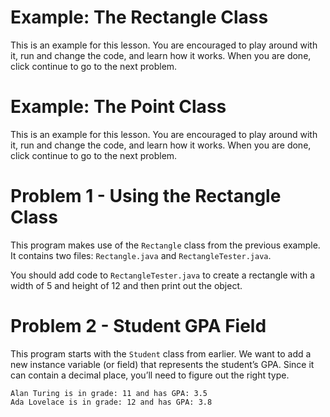 # Example: The Rectangle Class
This is an example for this lesson. You are encouraged to play around with it, run and change the code, and learn how it works. When you are done, click continue to go to the next problem.

# Example: The Point Class
This is an example for this lesson. You are encouraged to play around with it, run and change the code, and learn how it works. When you are done, click continue to go to the next problem.

# Problem 1 - Using the Rectangle Class
This program makes use of the `Rectangle` class from the previous example. It contains two files: `Rectangle.java` and `RectangleTester.java`.

You should add code to `RectangleTester.java` to create a rectangle with a width of 5 and height of 12 and then print out the object.

# Problem 2 - Student GPA Field
This program starts with the `Student` class from earlier. We want to add a new instance variable (or field) that represents the student’s GPA. Since it can contain a decimal place, you’ll need to figure out the right type.
```
Alan Turing is in grade: 11 and has GPA: 3.5
Ada Lovelace is in grade: 12 and has GPA: 3.8
```